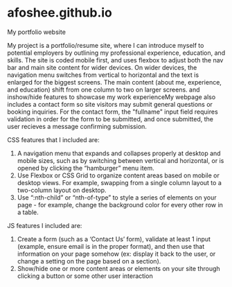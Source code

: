 # afoshee.github.io
My portfolio website

My project is a portfolio/resume site, where I can introduce myself to potential employers by outlining my professional experience, education, and skills. The site is coded mobile first, and uses flexbox to adjust both the nav bar and main site content for wider devices. On wider devices, the navigation menu switches from vertical to horizontal and the text is enlarged for the biggest screens. The main content (about me, experience, and education) shift from one column to two on larger screens. and inshow/hide features to showcase my work experienceMy webpage also includes a contact form so site visitors may submit general questions or booking inquiries. For the contact form, the "fullname" input field requires validation in order for the form to be submitted, and once submitted, the user recieves a message confirming submission. 

CSS features that I included are: 
1. A navigation menu that expands and collapses properly at desktop and mobile sizes, such as by switching between vertical and horizontal, or is opened by clicking the “hamburger” menu item.
2. Use Flexbox or CSS Grid to organize content areas based on mobile or desktop views. For example, swapping from a single column layout to a two-column layout on desktop.
3. Use “:nth-child” or “nth-of-type” to style a series of elements on your page - for example, change the background color for every other row in a table.

JS features I included are:
1. Create a form (such as a ‘Contact Us’ form), validate at least 1 input (example, ensure email is in the proper format), and then use that information on your page somehow (ex: display it back to the user, or change a setting on the page based on a section).
2. Show/hide one or more content areas or elements on your site through clicking a button or some other user interaction

